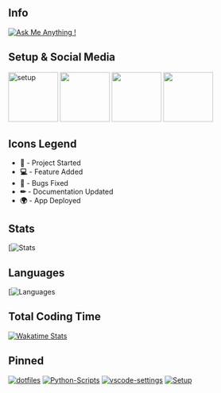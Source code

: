 ## Info

[![Ask Me Anything !](https://img.shields.io/badge/Ask%20me-anything-1abc9c.svg)](https://GitHub.com/GabrielCrackPro/ama)

## Setup & Social Media

<a href="https://github.com/GabrielCrackPro/Setup" title="Setup" target="blank"><img src="https://cdn3.iconfinder.com/data/icons/roles-computer-it/128/front-end_developer-2-512.png" height="100" width="auto" alt="setup"></a>
<a href="http://twitter.com/gabrielvr01" target="blank" title="Twitter"><img src="https://1000logos.net/wp-content/uploads/2017/06/Twitter-Logo.png" height="100" width="auto"></a>
<a href="http://reddit.com/gabrielvr01" target="blank" title="Reddit"><img src="https://logodownload.org/wp-content/uploads/2018/02/reddit-logo-16.png" height="100" width="auto"></a>
<a href="http://gabrielvdev.surge.sh" target="blank" title="Portfolio"><img src="http://gabrielvdev.surge.sh/img/logo.png" height="100" width="auto"></a>

## Icons Legend

- **🎉** - Project Started
- **💻** - Feature Added
- **🔧** - Bugs Fixed
- **✏** - Documentation Updated
- **🌍** - App Deployed

## Stats

[![ Stats](https://github-readme-stats.vercel.app/api?username=GabrielCrackPro&show_icons=true&theme=dark&custom_title=Stats)

## Languages

[![Languages ](https://github-readme-stats.vercel.app/api/top-langs/?username=GabrielCrackPro&hide=html&theme=dark&layout=compact&custom_title=Languages)

## Total Coding Time

[![Wakatime Stats](https://github-readme-stats.vercel.app/api/wakatime?username=gabrielvr01&theme=dark&layout=compact&range=all_time&custom_title=Total%20Coding%20Time&hide=html)](https://github.com/anuraghazra/github-readme-stats)

## Pinned

[![dotfiles](https://github-readme-stats.vercel.app/api/pin/?username=GabrielCrackPro&repo=dotfiles&theme=dark)](https://github.com/GabrielCrackPro/ddotfiles)
[![Python-Scripts](https://github-readme-stats.vercel.app/api/pin/?username=GabrielCrackPro&repo=python-scripts&theme=dark)](https://github.com/GabrielCrackPro/python-scripts)
[![vscode-settings](https://github-readme-stats.vercel.app/api/pin/?username=GabrielCrackPro&repo=vscode-settings&theme=dark)](https://github.com/GabrielCrackPro/vscode-settings)
[![Setup](https://github-readme-stats.vercel.app/api/pin/?username=GabrielCrackPro&repo=Setup&theme=dark)](https://github.com/GabrielCrackPro/Setup)

